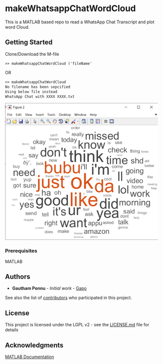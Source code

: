 # makeWhatsappChatWordCloud

This is a MATLAB based repo to read a WhatsApp Chat Transcript and plot word Cloud.

## Getting Started

Clone/Download the M-file

```
>> makeWhatsappChatWordCloud ('fileName'
```

OR 
```
>> makeWhatsappChatWordCloud
No filename has been sepcified
Using below file instead
WhatsApp Chat with XXXX XXXX.txt
```
![Screenshot](screenshot.png?raw=true "Wordcloud")

### Prerequisites

MATLAB


## Authors

* **Gautham Ponnu** - *Initial work* - [Gapo](https://github.com/gapo)

See also the list of [contributors](https://github.com/your/project/contributors) who participated in this project.

## License

This project is licensed under the LGPL v2 - see the [LICENSE.md](LICENSE.md) file for details

## Acknowledgments

[MATLAB Documentation](https://www.mathworks.com/help/matlab/ref/wordcloud.html)



